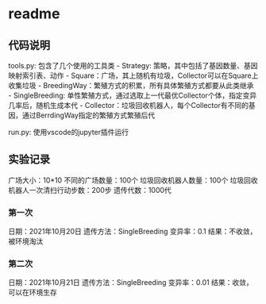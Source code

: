 # readme

## 代码说明

tools.py: 包含了几个使用的工具类
    - Strategy: 策略，其中包括了基因数量、基因映射索引表、动作
    - Square：广场，其上随机有垃圾，Collector可以在Square上收集垃圾
    - BreedingWay：繁殖方式的积累，所有具体繁殖方式都要从此类继承
    - SingleBreeding: 单性繁殖方式，通过选取上一代最优Collector个体，指定变异几率后，随机生成本代
    - Collector：垃圾回收机器人，每个Collector有不同的基因，通过BerrdingWay指定的繁殖方式繁殖后代

run.py: 使用vscode的jupyter插件运行

## 实验记录

广场大小：10*10
不同的广场数量：100个
垃圾回收机器人数量：100个
垃圾回收机器人一次清扫行动步数：200步
遗传代数：1000代

### 第一次

日期：2021年10月20日
遗传方法：SingleBreeding
变异率：0.1
结果：不收敛，被环境淘汰

### 第二次

日期：2021年10月21日
遗传方法：SingleBreeding
变异率：0.01
结果：收敛，可以在环境生存
